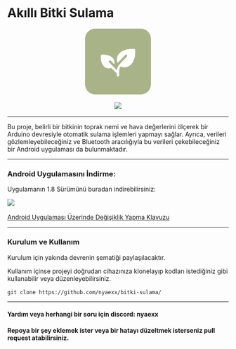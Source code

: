 # Akıllı Bitki Sulama
<p align="center">
  <img src="https://github.com/nyaexx/bitki-sulama/blob/main/.github/bitkisulamalogo.png" width="150px">
</p>


<p align="center">
  <a href="https://github.com/nyaexx/bitki-sulama/releases">
    <img src="https://img.shields.io/github/downloads/nyaexx/bitki-sulama/total.svg?label=Toplam%20indirmeler">
  </a>
</p>

---
Bu proje, belirli bir bitkinin toprak nemi ve hava değerlerini ölçerek bir Arduino devresiyle otomatik sulama işlemleri yapmayı sağlar. Ayrıca, verileri gözlemleyebileceğiniz ve Bluetooth aracılığıyla bu verileri çekebileceğiniz bir Android uygulaması da bulunmaktadır.

---
### Android Uygulamasını İndirme:

Uygulamanın 1.8 Sürümünü buradan indirebilirsiniz:

[![](https://img.shields.io/badge/Bitki%20Sulama-v1.8-blue)](https://github.com/nyaexx/bitki-sulama/releases/tag/v1.8)


[Android Uygulaması Üzerinde Değişiklik Yapma Klavuzu](https://github.com/nyaexx/bitki-sulama/blob/main/Mit%20App%20Inventor/README.md)

---



### Kurulum ve Kullanım
Kurulum için yakında devrenin şematiği paylaşılacaktır.

Kullanım içinse projeyi doğrudan cihazınıza klonelayıp kodları istediğiniz gibi kullanabilir veya düzenleyebilirsiniz.
```plaintext
git clone https://github.com/nyaexx/bitki-sulama/
```

---

#### Yardım veya herhangi bir soru için discord: nyaexx
#### Repoya bir şey eklemek ister veya bir hatayı düzeltmek isterseniz pull request atabilirsiniz.

